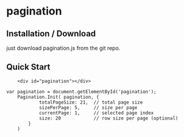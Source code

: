 # pagination


Installation / Download
-----------------------
just download pagination.js from the git repo.


Quick Start
------------

```
    <div id="pagination"></div>
```

```
var pagination = document.getElementById('pagination');
    Pagination.Init( pagination, {
            totalPageSize: 21,  // total page size 
            sizePerPage: 5,     // size per page
            currentPage: 1,     // selected page index
            size: 20            // row size per page (optional)
        }
    )
```